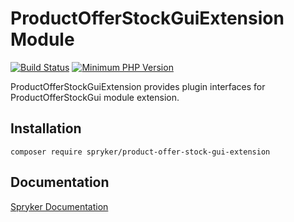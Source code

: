# ProductOfferStockGuiExtension Module
[![Build Status](https://travis-ci.org/spryker/product-offer-stock-gui-extension.svg)](https://travis-ci.org/spryker/product-offer-stock-gui-extension)
[![Minimum PHP Version](https://img.shields.io/badge/php-%3E%3D%207.2-8892BF.svg)](https://php.net/)

ProductOfferStockGuiExtension provides plugin interfaces for ProductOfferStockGui module extension.

## Installation

```
composer require spryker/product-offer-stock-gui-extension
```

## Documentation

[Spryker Documentation](https://academy.spryker.com/developing_with_spryker/module_guide/modules.html)
